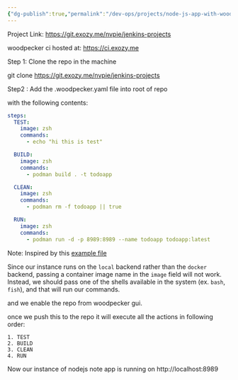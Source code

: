```yaml
---
{"dg-publish":true,"permalink":"/dev-ops/projects/node-js-app-with-woodpecker-ci/","tags":["Projects","#CICD","#Woodpecker-CI","DevOps"],"noteIcon":""}
---
```


Project Link: https://git.exozy.me/nvpie/jenkins-projects

woodpecker ci hosted at: https://ci.exozy.me

Step 1: Clone the repo in the machine

git clone https://git.exozy.me/nvpie/jenkins-projects

Step2 : Add the .woodpecker.yaml file into root of repo

with the following contents:
```.woodpecker.yaml
steps:
  TEST:
    image: zsh
    commands:
      - echo "hi this is test"

  BUILD:
    image: zsh
    commands:
      - podman build . -t todoapp

  CLEAN:
    image: zsh
    commands:
      - podman rm -f todoapp || true

  RUN:
    image: zsh
    commands:
      - podman run -d -p 8989:8989 --name todoapp todoapp:latest

```

Note: Inspired by this [example file](https://git.exozy.me/a/Hello-world/src/branch/main/.woodpecker.yml)

Since our instance runs on the `local` backend rather than the `docker` backend, passing a container image name in the `image` field will not work. Instead, we should pass one of the shells available in the system (ex. `bash`, `fish`), and that will run our commands.

and we enable the repo from woodpecker gui.

once we push this to the repo it will execute all the actions in following order:

	1. TEST
	2. BUILD
	3. CLEAN
	4. RUN

Now our instance of nodejs note app is running on http://localhost:8989


